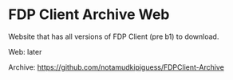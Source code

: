 # FDP Client Archive Web
Website that has all versions of FDP Client (pre b1) to download.

Web: later

Archive: https://github.com/notamudkipiguess/FDPClient-Archive
